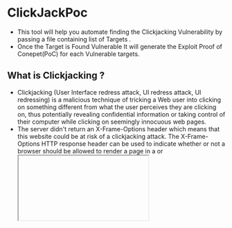 # ClickJackPoc

- This tool will help you automate finding the Clickjacking Vulnerability by passing a file containing list of Targets .
- Once the Target is Found Vulnerable It will generate the Exploit Proof of Conepet(PoC) for each Vulnerable targets.

## What is Clickjacking ?

- Clickjacking (User Interface redress attack, UI redress attack, UI redressing) is a malicious technique of tricking a Web user into clicking on something different from what the user perceives they are clicking on, thus potentially revealing confidential information or taking control of their computer while clicking on seemingly innocuous web pages.
- The server didn't return an X-Frame-Options header which means that this website could be at risk of a clickjacking attack. The X-Frame-Options HTTP response header can be used to indicate whether or not a browser should be allowed to render a page in a <frame> or <iframe>. 
- Sites can use "X-Frame-Options" in the headers to avoid clickjacking attacks by ensuring that their content is not embedded into other sites.
-[Reference](https://owasp.org/www-community/attacks/Clickjacking)

## Installation:
````
git clone https://github.com/princep4/Click-Jack.git
cd Click-Jack
pip install -r requirements.txt
````

## Example:
Example Usage of the Tool
````
python3 clickJackPoc.py -f domains.txt

````

![1](usage.png)

## Allowed Targets Format:

````
http://target.com
target.com
www.target.com
https://tartget.com/
https://IP:Port
IP:Port
http://IP:Port/login
http://www.target.com/directory
https://www.target.com/directory

````

## Benifits:
- It will take all the targets from the file passed.
- Make the exploit Poc by creating a HTML File with `TargetName.html` as the Output.
- Will Print `Not Vulnerable` if Target is not Vulnerable.

## Reach Me :
- Let me know if you have any Suggestion's, Open for Collaboration's.

<a href="https://www.linkedin.com/in/chirag-agrawal-770488144/" target="_blank"><img src="https://img.shields.io/badge/LinkedIn-0077B5?style=for-the-badge&logo=linkedin&logoColor=white" alt="Linkedin" style="height: 60px !important;width: 170px !important;" ></a>
<img alt="Twitter Follow" src="https://img.shields.io/twitter/follow/__Raiders?style=social" width="170" height="50">